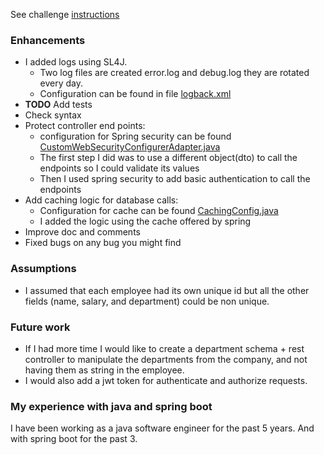 See challenge [instructions](instructions.md)

### Enhancements
- I added logs using SL4J.
  - Two log files are created error.log and debug.log they are rotated every day.
  - Configuration can be found in file [logback.xml](src/main/resources/logback.xml)
- **TODO** Add tests
- Check syntax
- Protect controller end points:
  - configuration for Spring security can be found [CustomWebSecurityConfigurerAdapter.java](src/main/java/jp/co/axa/apidemo/configuration/CustomWebSecurityConfigurerAdapter.java) 
  - The first step I did was to use a different object(dto) to call the endpoints so I could validate its values
  - Then I used spring security to add basic authentication to call the endpoints
- Add caching logic for database calls:
  - Configuration for cache can be found [CachingConfig.java](src/main/java/jp/co/axa/apidemo/configuration/CachingConfig.java) 
  - I added the logic using the cache offered by spring
- Improve doc and comments
- Fixed bugs on any bug you might find
### Assumptions
- I assumed that each employee had its own unique id but all the other fields (name, salary, and department) could be non unique.
### Future work
- If I had more time I would like to create a department schema + rest controller to manipulate the departments from the company, and not having them as string in the employee.
- I would also add a jwt token for authenticate and authorize requests.
### My experience with java and spring boot
I have been working as a java software engineer for the past 5 years. And with spring boot for the past 3.
